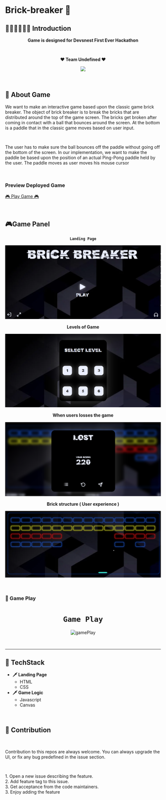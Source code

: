 # Brick-breaker 🧱

## 👨🏻‍💻👩🏻‍💻 Introduction

<p align="center"> <strong> Game is designed for Devsnest First Ever Hackathon </strong></p>

<br>

<p align="center"><strong>♥ Team Undefined ♥</strong></p>

<p align="center">
    <img src="https://media.giphy.com/media/1RMCiDvTnOkG02BF5w/giphy.gif" />
</p>

</p>
<br>

## 🧠 About Game

<p>We want to make an interactive game based upon the classic game brick breaker. The object of brick breaker is to break the bricks that are distributed around the top of the game screen. The bricks get broken after coming in contact with a ball that bounces around the screen. At the bottom is a paddle that in the classic game moves based on user input. </p>
<br>
<p>The user has to make sure the ball bounces off the paddle without going off the bottom of the screen. In our implementation, we want to make the paddle be based upon the position of an actual Ping-Pong paddle held by the user. The paddle moves as user moves his mouse cursor</p>
<br>

### Preview Deployed Game

<p><a href="https://undefined-brickbreaker.netlify.app/">🎮 Play Game 🎮</a></p>

<br>


## 🎮Game Panel

<p align="center"><strong ><code>Landing Page</code></strong></p>

![LandingPage](./images/landingPage.png)

<p align="center"><strong>Levels of Game</strong></p>

![Levels](./images/levels.png)

<p align="center"><strong>When users losses the game</strong></p>

![lost](./images/lost.png)

<p align="center"><strong>Brick structure ( User experience )</strong></p>

![bricks](./images/bricks.png)

<br>



### 📍 Game Play

<div align="center">

<h1><code> Game Play </code></h1>

![gamePlay](https://media.giphy.com/media/3Ua0SLr4Pe4V6iaU7h/giphy.gif)

</div>

<br>

<hr>

## 📌 TechStack

<ul>
    <li><strong>🗡 Landing Page</strong>
    <ul>
        <li>HTML</li>
        <li>CSS</li>
    </ul>
    </li>
    <li><strong>🗡 Game Logic</strong>
    <ul>
        <li>Javascript</li>
        <li>Canvas</li>
    </ul>
    </li>
</ul>

<br>

## 📌 Contribution
<br>
<p> 
Contribution to this repos are always welcome. You can always upgrade the UI, or fix any bug predefined in the issue section.
</p>
<br>
<p>
    1. Open a new issue describing the feature.<br>
    2. Add feature tag to this issue.<br>
    3. Get acceptance from the code maintainers.<br>
    3. Enjoy adding the feature<br>
</p>

